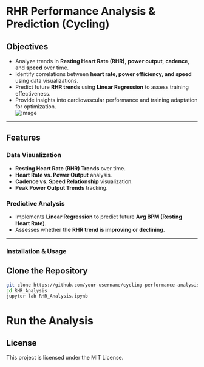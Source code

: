 # RHR Performance Analysis & Prediction (Cycling)

## Objectives  
- Analyze trends in **Resting Heart Rate (RHR)**, **power output**, **cadence**, and **speed** over time.  
- Identify correlations between **heart rate, power efficiency, and speed** using data visualizations.  
- Predict future **RHR trends** using **Linear Regression** to assess training effectiveness.  
- Provide insights into cardiovascular performance and training adaptation for optimization.  
![image](https://github.com/user-attachments/assets/ab86b477-cf07-478b-a89e-c2cfc32bcdb2)

---

## Features  

### Data Visualization  
- **Resting Heart Rate (RHR) Trends** over time.  
- **Heart Rate vs. Power Output** analysis.  
- **Cadence vs. Speed Relationship** visualization.  
- **Peak Power Output Trends** tracking.  

### Predictive Analysis  
- Implements **Linear Regression** to predict future **Avg BPM (Resting Heart Rate)**.  
- Assesses whether the **RHR trend is improving or declining**.  

---

### Installation & Usage
## Clone the Repository
```bash
git clone https://github.com/your-username/cycling-performance-analysis.git
cd RHR_Analysis
jupyter lab RHR_Analysis.ipynb
```

# Run the Analysis 

## License 
This project is licensed under the MIT License.




